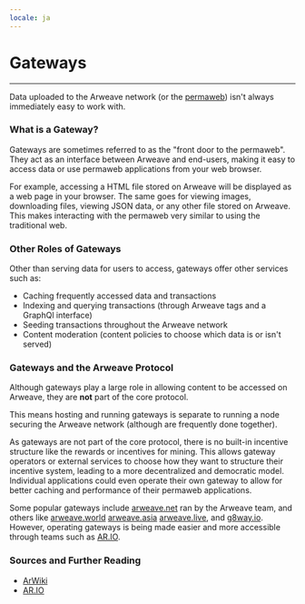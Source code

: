 ```yaml
---
locale: ja
---
```

# Gateways

---

Data uploaded to the Arweave network (or the [permaweb](https://cookbook.arweave.dev/concepts/permaweb.html)) isn't always immediately easy to work with.

### What is a Gateway?

Gateways are sometimes referred to as the "front door to the permaweb". They act as an interface between Arweave and end-users, making it easy to access data or use permaweb applications from your web browser.

For example, accessing a HTML file stored on Arweave will be displayed as a web page in your browser. The same goes for viewing images, downloading files, viewing JSON data, or any other file stored on Arweave. This makes interacting with the permaweb very similar to using the traditional web. 

### Other Roles of Gateways

Other than serving data for users to access, gateways offer other services such as:

- Caching frequently accessed data and transactions
- Indexing and querying transactions (through Arweave tags and a GraphQl interface)
- Seeding transactions throughout the Arweave network
- Content moderation (content policies to choose which data is or isn't served)

### Gateways and the Arweave Protocol

Although gateways play a large role in allowing content to be accessed on Arweave, they are **not** part of the core protocol.

This means hosting and running gateways is separate to running a node securing the Arweave network (although are frequently done together).

As gateways are not part of the core protocol, there is no built-in incentive structure like the rewards or incentives for mining. This allows gateway operators or external services to choose how they want to structure their incentive system, leading to a more decentralized and democratic model. Individual applications could even operate their own gateway to allow for better caching and performance of their permaweb applications.

Some popular gateways include [arweave.net](https://arweave.net/) ran by the Arweave team, and others like [arweave.world](https://cookbook.arweave.world/) [arweave.asia](https://cookbook.arweave.asia) [arweave.live](https://arweave.live/), and [g8way.io](https://g8way.io). However, operating gateways is being made easier and more accessible through teams such as [AR.IO](https://ar.io/). 

### Sources and Further Reading

- [ArWiki](https://arwiki.wiki/#/en/gateways)
- [AR.IO](https://ar.io/)